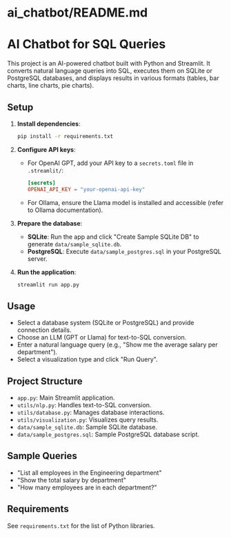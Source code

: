 # ai_chatbot/README.md
# AI Chatbot for SQL Queries

This project is an AI-powered chatbot built with Python and Streamlit. It converts natural language queries into SQL, executes them on SQLite or PostgreSQL databases, and displays results in various formats (tables, bar charts, line charts, pie charts).

## Setup

1. **Install dependencies**:
   ```bash
   pip install -r requirements.txt
   ```

2. **Configure API keys**:
   - For OpenAI GPT, add your API key to a `secrets.toml` file in `.streamlit/`:
     ```toml
     [secrets]
     OPENAI_API_KEY = "your-openai-api-key"
     ```
   - For Ollama, ensure the Llama model is installed and accessible (refer to Ollama documentation).

3. **Prepare the database**:
   - **SQLite**: Run the app and click "Create Sample SQLite DB" to generate `data/sample_sqlite.db`.
   - **PostgreSQL**: Execute `data/sample_postgres.sql` in your PostgreSQL server.

4. **Run the application**:
   ```bash
   streamlit run app.py
   ```

## Usage

- Select a database system (SQLite or PostgreSQL) and provide connection details.
- Choose an LLM (GPT or Llama) for text-to-SQL conversion.
- Enter a natural language query (e.g., "Show me the average salary per department").
- Select a visualization type and click "Run Query".

## Project Structure

- `app.py`: Main Streamlit application.
- `utils/nlp.py`: Handles text-to-SQL conversion.
- `utils/database.py`: Manages database interactions.
- `utils/visualization.py`: Visualizes query results.
- `data/sample_sqlite.db`: Sample SQLite database.
- `data/sample_postgres.sql`: Sample PostgreSQL database script.

## Sample Queries

- "List all employees in the Engineering department"
- "Show the total salary by department"
- "How many employees are in each department?"

## Requirements

See `requirements.txt` for the list of Python libraries.
